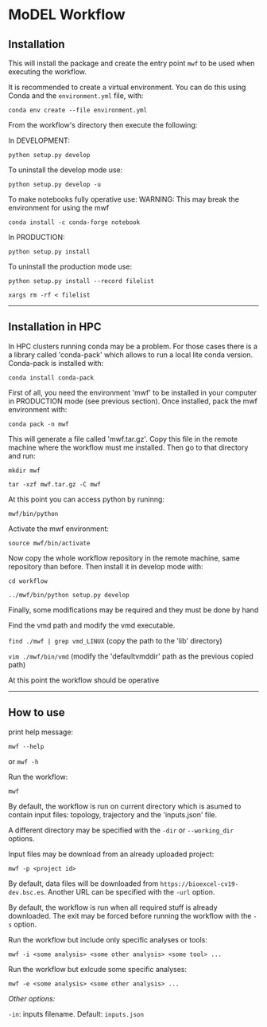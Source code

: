 # MoDEL Workflow



## Installation

This will install the package and create the entry point `mwf` to be used when executing the workflow.

It is recommended to create a virtual environment. You can do this using Conda and the `environment.yml` file, with:

```conda env create --file environment.yml```

From the workflow's directory then execute the following:

In DEVELOPMENT:

```python setup.py develop```

To uninstall the develop mode use:

```python setup.py develop -u```

To make notebooks fully operative use:
WARNING: This may break the environment for using the mwf

```conda install -c conda-forge notebook```

In PRODUCTION:

```python setup.py install```

To uninstall the production mode use:

```python setup.py install --record filelist```

```xargs rm -rf < filelist```

---

## Installation in HPC

In HPC clusters running conda may be a problem.
For those cases there is a a library called 'conda-pack' which allows to run a local lite conda version.
Conda-pack is installed with:

```conda install conda-pack```

First of all, you need the environment 'mwf' to be installed in your computer in PRODUCTION mode (see previous section).
Once installed, pack the mwf environment with:

```conda pack -n mwf```

This will generate a file called 'mwf.tar.gz'. Copy this file in the remote machine where the workflow must me installed. Then go to that directory and run:

```mkdir mwf```

```tar -xzf mwf.tar.gz -C mwf```

At this point you can access python by runinng:

```mwf/bin/python```

Activate the mwf environment:

```source mwf/bin/activate```

Now copy the whole workflow repository in the remote machine, same repository than before.
Then install it in develop mode with:

```cd workflow```

```../mwf/bin/python setup.py develop```

Finally, some modifications may be required and they must be done by hand

Find the vmd path and modify the vmd executable.

```find ./mwf | grep vmd_LINUX``` (copy the path to the 'lib' directory)

```vim ./mwf/bin/vmd``` (modify the 'defaultvmddir' path as the previous copied path)

At this point the workflow should be operative

---

## How to use

print help message:

```mwf --help```

or  ```mwf -h```

Run the workflow:

```mwf```

By default, the workflow is run on current directory which is asumed to contain input files: topology, trajectory and the 'inputs.json' file.

A different directory may be specified with the `-dir` or `--working_dir` options.

Input files may be download from an already uploaded project:

```mwf -p <project id>```

By default, data files will be downloaded from `https://bioexcel-cv19-dev.bsc.es`. Another URL can be specified with the `-url` option.

By default, the workflow is run when all required stuff is already downloaded. The exit may be forced before running the workflow with the `-s` option.

Run the workflow but include only specific analyses or tools:

```mwf -i <some analysis> <some other analysis> <some tool> ...```

Run the workflow but exlcude some specific analyses:

```mwf -e <some analysis> <some other analysis> ...```

_Other options:_

`-in`: inputs filename. Default: `inputs.json`

